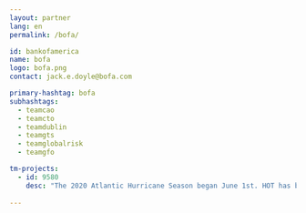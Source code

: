 ```yaml
---
layout: partner
lang: en
permalink: /bofa/

id: bankofamerica
name: bofa
logo: bofa.png
contact: jack.e.doyle@bofa.com

primary-hashtag: bofa
subhashtags:
  - teamcao
  - teamcto
  - teamdublin
  - teamgts
  - teamglobalrisk
  - teamgfo

tm-projects:
  - id: 9580
    desc: "The 2020 Atlantic Hurricane Season began June 1st. HOT has been requested by disaster preparedness and response actors to map buildings in Caribbean countries and other surrounding countries impacted by the hurricane season and the ongoing COVID-19 Pandemic."
    
---
```

